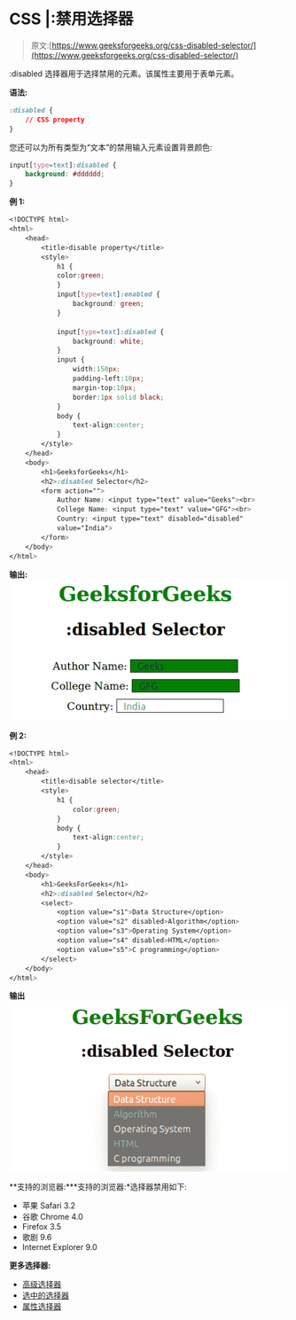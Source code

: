 # CSS |:禁用选择器

> 原文:[https://www.geeksforgeeks.org/css-disabled-selector/](https://www.geeksforgeeks.org/css-disabled-selector/)

:disabled 选择器用于选择禁用的元素。该属性主要用于表单元素。

**语法:**

```css
:disabled {
    // CSS property
} 
```

您还可以为所有类型为“文本”的禁用输入元素设置背景颜色:

```css
input[type=text]:disabled {
    background: #dddddd;
}
```

**例 1:**

```css
<!DOCTYPE html>
<html>
    <head>
        <title>disable property</title>
        <style> 
            h1 {
            color:green;
            }
            input[type=text]:enabled {
                background: green;
            }

            input[type=text]:disabled {
                background: white;
            }
            input {
                width:150px;
                padding-left:10px;
                margin-top:10px;
                border:1px solid black;
            }
            body {
                text-align:center;
            }
        </style>
    </head>
    <body>
        <h1>GeeksforGeeks</h1>
        <h2>:disabled Selector</h2>
        <form action="">
            Author Name: <input type="text" value="Geeks"><br>
            College Name: <input type="text" value="GFG"><br>
            Country: <input type="text" disabled="disabled" 
            value="India">
        </form>
    </body>
</html>                    
```

**输出:**
![](img/3a749235c7431a4888b6843db8c5ce72.png)

**例 2:**

```css
<!DOCTYPE html>
<html>
    <head>
        <title>disable selector</title>
        <style> 
            h1 {
                color:green;
            }
            body {
                text-align:center;
            }
        </style>
    </head>
    <body>
        <h1>GeeksForGeeks</h1>
        <h2>:disabled Selector</h2>
        <select>
            <option value="s1">Data Structure</option>
            <option value="s2" disabled>Algorithm</option>
            <option value="s3">Operating System</option>
            <option value="s4" disabled>HTML</option>
            <option value="s5">C programming</option>
        </select>
    </body>
</html>                    
```

**输出**
![](img/d5af7ddd2244fdce7f9ebc1a3ddc6754.png)

**支持的浏览器:***支持的浏览器:*选择器禁用如下:

*   苹果 Safari 3.2
*   谷歌 Chrome 4.0
*   Firefox 3.5
*   歌剧 9.6
*   Internet Explorer 9.0

**更多选择器:**

*   [高级选择器](https://www.geeksforgeeks.org/advanced-selectors-in-css/)
*   [选中的选择器](https://www.geeksforgeeks.org/css-checked-selector/)
*   [属性选择器](https://www.geeksforgeeks.org/css-attribute-selector/)